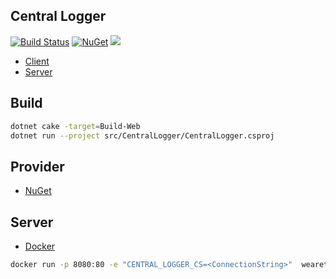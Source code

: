 ## Central Logger

[![Build Status](https://dev.azure.com/wk-j/central-logger/_apis/build/status/bcircle-intern.central-logger)](https://dev.azure.com/wk-j/central-logger/_build/latest?definitionId=5)
[![NuGet](https://img.shields.io/nuget/v/BCircle.CentralLogProvider.svg)](https://www.nuget.org/packages/BCircle.CentralLogProvider)
[![](https://sonarcloud.io/api/project_badges/measure?project=central-logger&metric=alert_status)](https://sonarcloud.io/dashboard?id=central-logger)

- [Client](client)
- [Server](src/CentralLogger)

## Build

```bash
dotnet cake -target=Build-Web
dotnet run --project src/CentralLogger/CentralLogger.csproj
```

## Provider

- [NuGet](https://www.nuget.org/packages/BCircle.CentralLogProvider)

## Server

- [Docker](https://hub.docker.com/r/wearetherock/central-logger)

```bash
docker run -p 8080:80 -e "CENTRAL_LOGGER_CS=<ConnectionString>"  wearetherock/central-logger:latest
```
